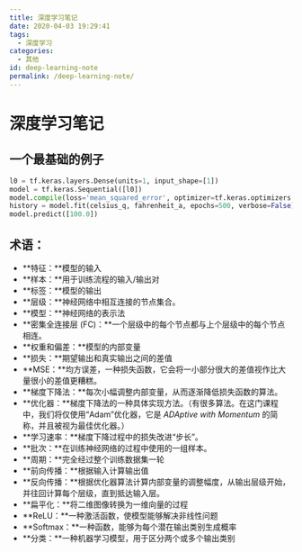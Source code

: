 ```yaml
---
title: 深度学习笔记
date: 2020-04-03 19:29:41
tags:
  - 深度学习
categories:
  - 其他
id: deep-learning-note
permalink: /deep-learning-note/
---
```


# 深度学习笔记

## 一个最基础的例子

```python
l0 = tf.keras.layers.Dense(units=1, input_shape=[1])
model = tf.keras.Sequential([l0])
model.compile(loss='mean_squared_error', optimizer=tf.keras.optimizers.Adam(0.1))
history = model.fit(celsius_q, fahrenheit_a, epochs=500, verbose=False)
model.predict([100.0])
```

## 术语：

- **特征：**模型的输入
- **样本：**用于训练流程的输入/输出对
- **标签：**模型的输出
- **层级：**神经网络中相互连接的节点集合。
- **模型：**神经网络的表示法
- **密集全连接层 (FC)：**一个层级中的每个节点都与上个层级中的每个节点相连。
- **权重和偏差：**模型的内部变量
- **损失：**期望输出和真实输出之间的差值
- **MSE：**均方误差，一种损失函数，它会将一小部分很大的差值视作比大量很小的差值更糟糕。
- **梯度下降法：**每次小幅调整内部变量，从而逐渐降低损失函数的算法。
- **优化器：**梯度下降法的一种具体实现方法。（有很多算法。在这门课程中，我们将仅使用“Adam”优化器，它是 *ADAptive with Momentum* 的简称，并且被视为最佳优化器。）
- **学习速率：**梯度下降过程中的损失改进“步长”。
- **批次：**在训练神经网络的过程中使用的一组样本。
- **周期：**完全经过整个训练数据集一轮
- **前向传播：**根据输入计算输出值
- **反向传播：**根据优化器算法计算内部变量的调整幅度，从输出层级开始，并往回计算每个层级，直到抵达输入层。
- **扁平化：**将二维图像转换为一维向量的过程
- **ReLU：**一种激活函数，使模型能够解决非线性问题
- **Softmax：**一种函数，能够为每个潜在输出类别生成概率
- **分类：**一种机器学习模型，用于区分两个或多个输出类别